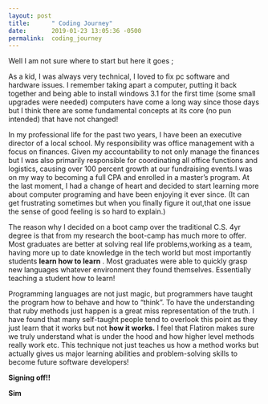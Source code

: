 ```yaml
---
layout: post
title:      " Coding Journey"
date:       2019-01-23 13:05:36 -0500
permalink:  coding_journey
---
```



Well I am not sure where to start but here it goes ;

 As a kid, I was always very technical, I loved to fix pc software and hardware issues. I remember taking apart a computer, putting it back together and being able to install windows 3.1 for the first time (some small upgrades were needed) computers have come a long way since those days but I think there are some fundamental concepts at its core (no pun intended) that have not changed!
 
 
In my professional life for the past two years, I have been an executive director of a local school. My responsibility was office management with a focus on finances. Given my accountability to not only manage the finances but I was also primarily responsible for coordinating all office functions and logistics, causing over 100 percent growth at our fundraising events.I was on my way to becoming a full CPA and enrolled in a master’s program. At the last moment, I had a change of heart and decided to start learning more about computer programing and have been enjoying it ever since. (It can get frustrating sometimes but when you finally figure it out,that one issue the sense of good feeling is so hard to explain.)

The reason why I decided on a boot camp over the traditional C.S. 4yr degree is that from my research the boot-camp has much more to offer. Most graduates are better at solving real life problems,working as a team, having  more up to date knowledge in the tech world but most importantly students **learn how to learn** . Most  graduates were able to quickly grasp new languages whatever environment they found themselves. Essentially teaching a student how to learn!


Programming languages are not just magic, but programmers have taught the program how to behave and how to “think”. To have the understanding that ruby methods just happen is a great miss representation of the truth. I have found that many self-taught people tend to overlook this point as they just learn that  it  works but not **how it works.**  I feel that Flatiron makes sure we truly understand what is under the hood and how higher level methods  really work etc. This technique not just teaches  us how a method works but actually gives us major learning abilities and problem-solving skills  to become future software developers!


**Signing off!!**

**Sim**

